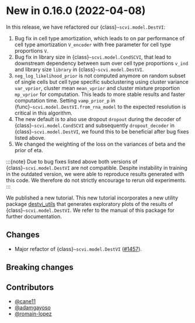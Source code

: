 # New in 0.16.0 (2022-04-08)

In this release, we have refactored our {class}`~scvi.model.DestVI`:

1. Bug fix in cell type amortization, which leads to on par performance of cell type amortization `V_encoder` with free parameter for cell type proportions `V`.
2. Bug fix in library size in {class}`~scvi.model.CondSCVI`, that lead to downstream dependency between sum over cell type proportions `v_ind` and library size
`library` in {class}`~scvi.model.DestVI`.
3. `neg_log_likelihood_prior` is not computed anymore on random subset of single cells but cell type specific subclustering using cluster variance `var_vprior`,
cluster mean `mean_vprior` and cluster mixture proportion `mp_vprior` for computation. This leads to more stable results and faster computation time.
Setting `vamp_prior_p` in {func}`~scvi.model.DestVI.from_rna_model` to the expected resolution is critical in this algorithm.
4. The new default is to also use dropout `dropout` during the decoder of {class}`~scvi.model.CondSCVI` and subsequently `dropout_decoder` in {class}`~scvi.model.DestVI`,
we found this to be beneficial after bug fixes listed above.
5. We changed the weighting of the loss on the variances of beta and the prior of eta.

:::{note}
Due to bug fixes listed above both versions of {class}`~scvi.model.DestVI` are not compatible. Despite instability in training in the
outdated version, we were able to reproduce results generated with this code. We therefore do not strictly encourage to rerun old experiments.
:::

We published a new tutorial. This new tutorial incorporates a new utility package [destvi_utils](https://github.com/YosefLab/destvi_utils) that generates exploratory plots of the results of {class}`~scvi.model.DestVI`. We refer to the manual of this package for further documentation.

## Changes

- Major refactor of {class}`~scvi.model.DestVI` ([#1457]).

## Breaking changes

## Contributors

- [@cane11]
- [@adamgayoso]
- [@romain-lopez]

[#1457]: https://github.com/YosefLab/scvi-tools/pull/1457
[@cane11]: https://github.com/cane11
[@adamgayoso]: https://github.com/adamgayoso
[@romain-lopez]: https://github.com/romain-lopez
